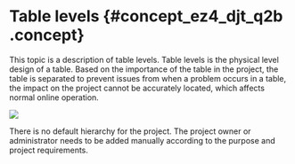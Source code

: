 # Table levels {#concept_ez4_djt_q2b .concept}

This topic is a description of table levels. Table levels is the physical level design of a table. Based on the importance of the table in the project, the table is separated to prevent issues from when a problem occurs in a table, the impact on the project cannot be accurately located, which affects normal online operation.

![](http://static-aliyun-doc.oss-cn-hangzhou.aliyuncs.com/assets/img/16339/15525332298398_en-US.png)

There is no default hierarchy for the project. The project owner or administrator needs to be added manually according to the purpose and project requirements.

